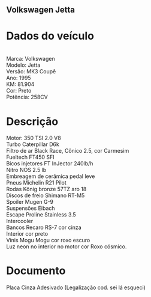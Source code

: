## Volkswagen Jetta 
<h1>Dados do veículo</h1>
<br>
Marca: Volkswagen
<br>
Modelo: Jetta
<br>
Versão: MK3 Coupê
<br>
Ano: 1995
<br>
KM: 81.904
<br>
Cor: Preto
<br>
Potência: 258CV
<br>

<h1>Descrição</h1>
Motor: 350 TSI 2.0 V8
<br>
Turbo Caterpillar D6k
<br>
Filtro de ar Black Race, Cônico 2.5, cor Carmesim
<br>
Fueltech FT450 SFI
<br>
Bicos injetores FT InJector 240lb/h
<br>
Nitro NOS 2.5 lb
<br>
Embreagem de cerâmica pedal leve
<br>
Pneus Michelin R21 Pilot
<br>
Rodas König bronze 57TZ aro 18
<br>
Discos de freio Shimano RT-M5
<br>
Spoiler Mugen G-9
<br>
Suspensões Eibach
<br>
Escape Proline Stainless 3.5
<br>
Intercooler
<br>
Bancos Recaro RS-7 cor cinza
<br>
Interior cor preto
<br>
Vinis Mogu Mogu cor roxo escuro
<br>
Luz neon no interior no motor cor Roxo cósmico.

<h1>Documento</h1>
Placa Cinza
Adesivado (Legalização cod. sei lá esqueci)
